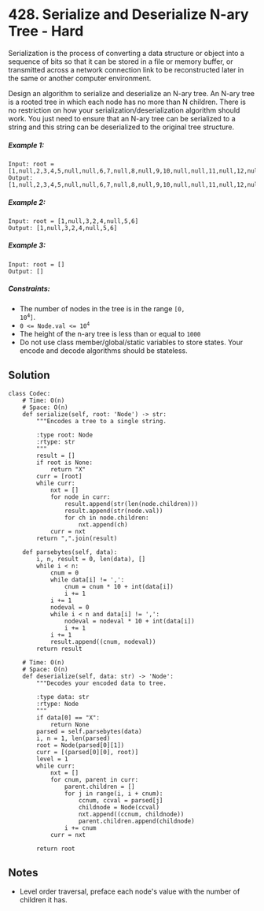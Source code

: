# 428. Serialize and Deserialize N-ary Tree - Hard

Serialization is the process of converting a data structure or object into a sequence of bits so that it can be stored in a file or memory buffer, or transmitted across a network connection link to be reconstructed later in the same or another computer environment.

Design an algorithm to serialize and deserialize an N-ary tree. An N-ary tree is a rooted tree in which each node has no more than N children. There is no restriction on how your serialization/deserialization algorithm should work. You just need to ensure that an N-ary tree can be serialized to a string and this string can be deserialized to the original tree structure.

##### Example 1:

```
Input: root = [1,null,2,3,4,5,null,null,6,7,null,8,null,9,10,null,null,11,null,12,null,13,null,null,14]
Output: [1,null,2,3,4,5,null,null,6,7,null,8,null,9,10,null,null,11,null,12,null,13,null,null,14]
```

##### Example 2:

```
Input: root = [1,null,3,2,4,null,5,6]
Output: [1,null,3,2,4,null,5,6]
```

##### Example 3:

```
Input: root = []
Output: []
```

##### Constraints:

- The number of nodes in the tree is in the range <code>[0, 10<sup>4</sup>]</code>.
- <code>0 <= Node.val <= 10<sup>4</sup></code>
- The height of the n-ary tree is less than or equal to `1000`
- Do not use class member/global/static variables to store states. Your encode and decode algorithms should be stateless.

## Solution

```
class Codec:
    # Time: O(n)
    # Space: O(n)
    def serialize(self, root: 'Node') -> str:
        """Encodes a tree to a single string.
        
        :type root: Node
        :rtype: str
        """
        result = []
        if root is None:
            return "X"
        curr = [root]
        while curr:
            nxt = []
            for node in curr:
                result.append(str(len(node.children)))
                result.append(str(node.val))
                for ch in node.children:
                    nxt.append(ch)
            curr = nxt
        return ",".join(result)
	
    def parsebytes(self, data):
        i, n, result = 0, len(data), []
        while i < n:
            cnum = 0
            while data[i] != ',':
                cnum = cnum * 10 + int(data[i])
                i += 1
            i += 1
            nodeval = 0
            while i < n and data[i] != ',':
                nodeval = nodeval * 10 + int(data[i])
                i += 1
            i += 1
            result.append((cnum, nodeval))
        return result

    # Time: O(n)
    # Space: O(n)
    def deserialize(self, data: str) -> 'Node':
        """Decodes your encoded data to tree.
        
        :type data: str
        :rtype: Node
        """
        if data[0] == "X":
            return None
        parsed = self.parsebytes(data)
        i, n = 1, len(parsed)
        root = Node(parsed[0][1])
        curr = [(parsed[0][0], root)]
        level = 1
        while curr:
            nxt = []
            for cnum, parent in curr:
                parent.children = []
                for j in range(i, i + cnum):
                    ccnum, ccval = parsed[j]
                    childnode = Node(ccval)
                    nxt.append((ccnum, childnode))
                    parent.children.append(childnode)
                i += cnum
            curr = nxt

        return root
```

## Notes
- Level order traversal, preface each node's value with the number of children it has.